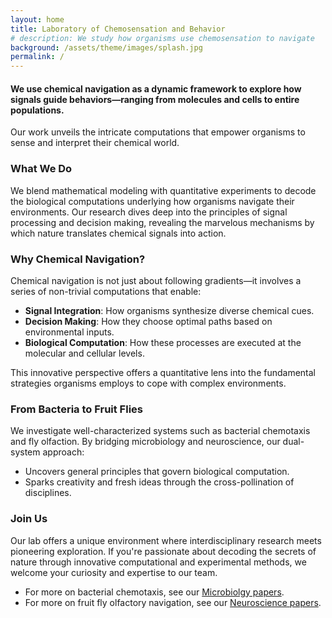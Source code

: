 ```yaml
---
layout: home
title: Laboratory of Chemosensation and Behavior
# description: We study how organisms use chemosensation to navigate
background: /assets/theme/images/splash.jpg
permalink: /
---
```


#### We use chemical navigation as a dynamic framework to explore how signals guide behaviors—ranging from molecules and cells to entire populations.

Our work unveils the intricate computations that empower organisms to sense and interpret their chemical world.

<!-- #### Bacterial Chemotaxis and Fruit Fly Olfactory Navigation -->

### What We Do

We blend mathematical modeling with quantitative experiments to decode the biological computations underlying how organisms navigate their environments. Our research dives deep into the principles of signal processing and decision making, revealing the marvelous mechanisms by which nature translates chemical signals into action.

### Why Chemical Navigation?

Chemical navigation is not just about following gradients—it involves a series of non-trivial computations that enable:
<div class="col-lg">
    <ul class="fa-ul">
        <li>
            <i class="fa-li fa fa-chevron-circle-right"></i> <strong>Signal Integration</strong>: How organisms synthesize diverse chemical cues.
        </li>
        <li>
            <i class="fa-li fa fa-chevron-circle-right"></i> <strong>Decision Making</strong>: How they choose optimal paths based on environmental inputs.
        </li>
        <li>
            <i class="fa-li fa fa-chevron-circle-right"></i> <strong>Biological Computation</strong>: How these processes are executed at the molecular and cellular levels.
        </li>
    </ul>
</div>

This innovative perspective offers a quantitative lens into the fundamental strategies organisms employs to cope with complex environments.

### From Bacteria to Fruit Flies

We investigate well-characterized systems such as bacterial chemotaxis and fly olfaction. By bridging microbiology and neuroscience, our dual-system approach:
<div class="col-lg">
    <ul class="fa-ul">
        <li>
            <i class="fa-li fa fa-chevron-circle-right"></i> Uncovers general principles that govern biological computation.
        </li>
        <li>
            <i class="fa-li fa fa-chevron-circle-right"></i> Sparks creativity and fresh ideas through the cross-pollination of disciplines.
        </li>
    </ul>
</div>

### Join Us

Our lab offers a unique environment where interdisciplinary research meets pioneering exploration. If you're passionate about decoding the secrets of nature through innovative computational and experimental methods, we welcome your curiosity and expertise to our team.

<div class="col-lg">
    <ul class="fa-ul">
        <li>
			<i class="fa-li fa fa-chevron-circle-right"></i> For more on bacterial chemotaxis, see our <a href="pubs-micro/">Microbiolgy papers</a>.
        </li>
        <li>
			<i class="fa-li fa fa-chevron-circle-right"></i> For more on fruit fly olfactory navigation, see our <a href="pubs-neuro/">Neuroscience papers</a>.
        </li>
    </ul>
</div>

<!-- [Petridish](https://github.com/peterdesmet/petridish) is a Jekyll theme for research project websites. Or your personal blog or lab website. 👩‍🔬 It's mobile-friendly (thanks to [Bootstrap 5](https://getbootstrap.com/docs/5.1/)), free, easy to customize, and designed to work well with [GitHub Pages](https://pages.github.com/).

## Installation

See the demo website for instructions:

- [Installation]({{ '/docs/installation/' | relative_url }})
- [Configuration]({{ '/docs/configuration/' | relative_url }})
- [Markdown]({{ '/docs/markdown/' | relative_url }})
 -->